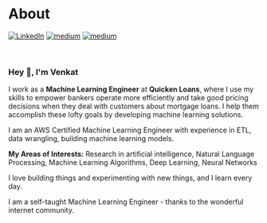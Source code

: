 # About

[<img alt="LinkedIn" src="https://img.shields.io/badge/LinkedIn-blue?style=for-the-badge&amp;logo=linkedin"/>](https://www.linkedin.com/in/venkatkollimarla/)
[![medium](https://img.shields.io/badge/Medium-yellow?style=for-the-badge&logo=medium)](https://venkatkollimarla.medium.com/)
[![medium](https://img.shields.io/badge/Twitter-green?style=for-the-badge&logo=Twitter)](https://twitter.com/kvincloud59)

<br/>


### Hey 👋, I'm Venkat

I work as a **Machine Learning Engineer** at **Quicken Loans**, where I use my skills to empower bankers operate more efficiently and take good pricing decisions when they deal with customers about mortgage loans.
I help them accomplish these lofty goals by developing machine learning solutions.

I am an AWS Certified Machine Learning Engineer with experience in ETL, data wrangling, building machine learning models.

**My Areas of Interests:** Research in artificial intelligence, Natural Language Processing, Machine Learning Algorithms, Deep Learning, Neural Networks

I love building things and experimenting with new things, and I learn every day.

I am a self-taught Machine Learning Engineer - thanks to the wonderful internet community.
